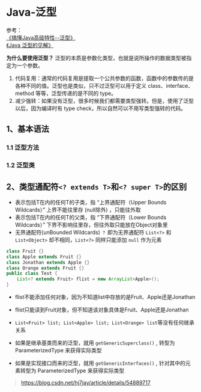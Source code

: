
# Java-泛型

参考：  
[《搞懂Java高级特性--泛型》](https://juejin.cn/post/6924865021516201998)  
[《Java 泛型的见解》](https://juejin.cn/post/6924666790870155272)  

**为什么要使用泛型？**
泛型的本质是参数化类型，也就是说所操作的数据类型被指定为一个参数。
1. 代码复用：通常的代码复用是提取一个公共参数的函数，函数中的参数传的是各种不同的值。泛型也是类似，只不过泛型可以用于定义 class、interface、method 等等，泛型传递的是不同的 type。
2. 减少强转：如果没有泛型，很多时候我们都需要类型强转。但是，使用了泛型以后，因为编译时有 type check，所以自然可以不用写类型强转的代码。


## 1、基本语法

### 1.1 泛型方法

### 1.2 泛型类

## 2、类型通配符```<? extends T>```和```<? super T>```的区别

- <? extends T>表示包括T在内的任何T的子类，指 “上界通配符（Upper Bounds Wildcards）”
	上界<? extends T>不能往里存 (null除外) ，只能往外取

- <? super T> 表示包括T在内的任何T的父类，指 “下界通配符（Lower Bounds Wildcards）”
	下界<? super T>不影响往里存，但往外取只能放在Object对象里

- 无界通配符(unBounded Wildcards)
	```？``` 即为无界通配符
	```List<?>``` 和 ```List<Object>``` 却不相同，```List<?>``` 同样只能添加 ```null``` 作为元素

```java
class Fruit {}
class Apple extends Fruit {}
class Jonathan extends Apple {}
class Orange extends Fruit {}
public class Test {
    List<? extends Fruit> flist = new ArrayList<Apple>(); 
}

```
- flist不能添加任何对象，因为不知道list中存放的是Fruit、Apple还是Jonathan
- flist只能读到Fruit对象，但不知道该对象具体是Fruit、Apple还是Jonathan
- ```List<Fruit> list; List<Apple> list; List<Orange> list```等没有任何继承关系

- 如果是继承基类而来的泛型，就用 ```getGenericSuperclass()``` , 转型为 ParameterizedType 来获得实际类型
- 如果是实现接口而来的泛型，就用 ```getGenericInterfaces()``` , 针对其中的元素转型为 ParameterizedType 来获得实际类型
> https://blog.csdn.net/hj7jay/article/details/54889717








